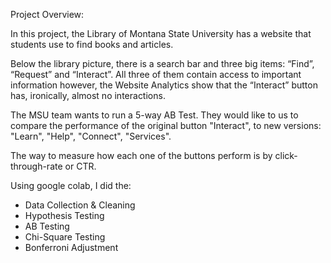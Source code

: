 Project Overview:

In this project, the Library of Montana State University has a website that students use to find books and articles.

Below the library picture, there is a search bar and three big items: “Find”, “Request” and “Interact”. All three of them contain access to important information however, the Website Analytics show that the “Interact” button has, ironically, almost no interactions.

The MSU team wants to run a 5-way AB Test. They would like to us to compare the performance of the original button "Interact", to new versions: "Learn", "Help", "Connect", "Services".

The way to measure how each one of the buttons perform is by click-through-rate or CTR.

Using google colab, I did the:

- Data Collection & Cleaning
- Hypothesis Testing
- AB Testing
- Chi-Square Testing
- Bonferroni Adjustment
